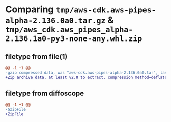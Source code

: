 # Comparing `tmp/aws-cdk.aws-pipes-alpha-2.136.0a0.tar.gz` & `tmp/aws_cdk.aws_pipes_alpha-2.136.1a0-py3-none-any.whl.zip`

## filetype from file(1)

```diff
@@ -1 +1 @@
-gzip compressed data, was "aws-cdk.aws-pipes-alpha-2.136.0a0.tar", last modified: Sat Apr  6 02:36:46 2024, max compression
+Zip archive data, at least v2.0 to extract, compression method=deflate
```

## filetype from diffoscope

```diff
@@ -1 +1 @@
-GzipFile
+ZipFile
```

